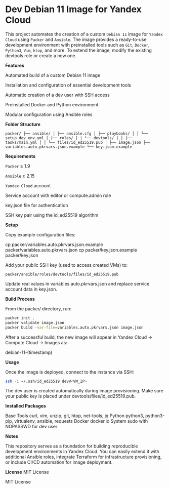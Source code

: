 # Dev Debian 11 Image for Yandex Cloud

This project automates the creation of a custom `Debian 11` image for `Yandex Cloud` using `Packer` and `Ansible`.
The image provides a ready-to-use development environment with preinstalled tools such as `Git`, `Docker`, `Python3`, `Vim`, `htop`, and more.
To extend the image, modify the existing devtools role or create a new one.

**Features**

Automated build of a custom Debian 11 image

Installation and configuration of essential development tools

Automatic creation of a dev user with SSH access

Preinstalled Docker and Python environment

Modular configuration using Ansible roles

**Folder Structure**

`packer/
├── ansible/
│ ├── ansible.cfg
│ ├── playbooks/
│ │ └── setup_dev_env.yml
│ ├── roles/
│ │ └── devtools/
│ │ ├── tasks/main.yml
│ │ └── files/id_ed25519.pub
│
├── image.json
├── variables.auto.pkrvars.json.example
└── key.json.example`

**Requirements**

`Packer` ≥ 1.9

`Ansible` ≥ 2.15

`Yandex Cloud` account

Service account with editor or compute.admin role

key.json file for authentication

SSH key pair using the id_ed25519 algorithm

**Setup**

Copy example configuration files:

cp packer/variables.auto.pkrvars.json.example packer/variables.auto.pkrvars.json
cp packer/key.json.example packer/key.json


Add your public SSH key (used to access created VMs) to:

`packer/ansible/roles/devtools/files/id_ed25519.pub`


Update real values in variables.auto.pkrvars.json and replace service account data in key.json.

**Build Process**

From the packer/ directory, run:
```bash
packer init .
packer validate image.json
packer build -var-file=variables.auto.pkrvars.json image.json
```

After a successful build, the new image will appear in
Yandex Cloud → Compute Cloud → Images as:

debian-11-(timestamp)

**Usage**

Once the image is deployed, connect to the instance via SSH:
```bash
ssh -i ~/.ssh/id_ed25519 dev@<VM_IP>
```

The dev user is created automatically during image provisioning.
Make sure your public key is placed under devtools/files/id_ed25519.pub.

**Installed Packages**

Base Tools	curl, vim, unzip, git, htop, net-tools, jq
Python	python3, python3-pip, virtualenv, ansible, requests
Docker	docker.io
System	sudo with NOPASSWD for dev user

**Notes**

This repository serves as a foundation for building reproducible development environments in Yandex Cloud.
You can easily extend it with additional Ansible roles, integrate Terraform for infrastructure provisioning, or include CI/CD automation for image deployment.

**License**
MIT License

MIT License

